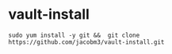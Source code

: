 # vault-install

`
sudo yum install -y git && 
git clone https://github.com/jacobm3/vault-install.git
`
